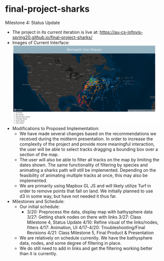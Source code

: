 # final-project-sharks
Milestone 4: Status Update

- The project in its current iteration is live at: https://au-cs-infovis-spring20.github.io/final-project-sharks/
- Images of Current Interface: ![](capture.png)
- Modifications to Proposed Implementation: 
  - We have made several changes based on the recommendations we received during the midterm presentation. In order to increase the complexity of the project and provide more meaningful interaction, the user will be able to select tracks dragging a bounding box over a section of the map. 
  - The user will also be able to filter all tracks on the map by limiting the dates shown. The same functionality of filtering by species and animating a sharks path will still be implemented. Depending on the feasibility of animating multiple tracks at once, this may also be implemented. 
  - We are primarily using Mapbox GL JS and will likely utilize Turf in order to remove points that fall on land. We initially planned to use d3 in some way, but have not needed it thus far.
- Milestones and Schedule:
    - Our initial schedule:
        -   3/20: Preprocess the data, display map with bathysphere data
            3/27: Getting shark nodes on there with links
            3/27: Class Milestone 4, Status Update
            4/10: Refine visual of the links/nodes, filters
            4/17: Animation, UI
            4/17-4/20: Troubleshooting/Final Revisions
            4/21: Class Milestone 5, Final Product & Presentation
    - We are relatively on schedule currently. We have the bathysphere data, nodes, and some degree of filtering in place.
    - We do still need to add in links and get the filtering working better than it is currently.

